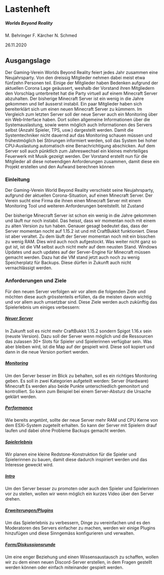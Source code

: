 # Lastenheft

##### Worlds Beyond Reality
M. Behringer
F. Kärcher
N. Schmed


26.11.2020



## Ausgangslage
Der Gaming‐Verein Worlds Beyond Reality feiert jedes Jahr zusammen eine Neujahrsparty. Von den dreissig Mitglieder
nehmen dabei meist etwa fünfzehn Personen teil. Einige der Mitglieder haben Bedenken aufgrund der aktuellen Corona
Lage geäussert, weshalb der Vorstand ihren Mitgliedern den Vorschlag unterbreitet hat die Party virtuell auf einem
Minecraft Server abzuhalten. Der bisherige Minecraft Server ist ein wenig in die Jahre gekommen und lief äusserst
instabil. Ein paar Mitglieder haben sich bereiterklärt sich um einen neuen Minecraft Server zu kümmern. Im Vergleich zum
letzten Server soll der neue Server auch ein Monitoring über ein Web‐Interface haben. Dort sollen allgemeine
Informationen über die Systemauslastung, sowie wenn möglich auch Informationen des Servers selbst (Anzahl Spieler,
TPS, usw.) dargestellt werden. Damit die Systemtechniker nicht dauernd auf das Monitoring schauen müssen und
frühestmöglich bei Störungen informiert werden, soll das System bei hoher CPU‐Auslastung automatisch eine
Benachrichtigung abschicken. Auf dem Server soll auch pünktlich zum Jahreswechsel ein kleines mehrteiliges Feuerwerk
mit Musik gezeigt werden. Der Vorstand erstellt nun für die Mitglieder all diese notwendigen Anforderungen zusammen,
damit diese ein Projekt erstellen und den Aufwand berechnen können

### Einleitung

Der Gaming-Verein World Beyond Reality verschiebt seine Neujahrsparty, aufgrund der aktuellen Corona-Situation, auf einen Minecraft Server.
Der Verein sucht eine Firma die ihnen einen Minecraft Server mit einem Monitoring Tool und weiteren Anforderungen bereitstellt.
Ist Zustand

Der bisherige Minecraft Server ist schon ein wenig in die Jahre gekommen und läuft nur noch instabil. Das heisst, dass wir momentan noch mit einem zu alten Version zu tun haben. Genauer gesagt bedeutet das, dass der Server momentan nocht auf 1.15.2 ist und mit CraftBukkit funktioniert. Diese ist aber veraltet. Zu dem läuft der Server momentan noch mit ein bisschen zu wenig RAM. Dies wird auch noch aufgestockt. Was weiter nicht ganz so gut ist, ist die VM selbst auch nicht mehr auf dem neusten Stand. Windows Updates und auch updates auf der Server-Engine für Minecraft müssen gemacht werden. Dazu hat die VM stand jetzt auch noch zu wenig Speicherplatz für Backups. Diese dürfen in Zukunft auch nicht vernachlässigt werden.

### Anforderungen und Ziele

Für den neuen Server verfolgen wir vor allem die folgenden Ziele und möchten diese auch grösstenteils erfüllen, da die meisten davon wichtig und vor allem auch umsetzbar sind. Diese Ziele werden auch zukünftig das Spielerlebnis um einiges verbessern:

##### <ins>Neuer Server</ins>
In Zukunft soll es nicht mehr CraftBukkit 1.15.2 sondern Spigot 1.16.x sein (neuste Version). Dazu soll der Server wenn möglich und die Ressourcen das zulassen 30+ Slots für Spieler und Spielerinnen verfügbar sein. Was aber bleiben wird, ist die Map auf der gespielt wird. Diese soll kopiert und dann in die neue Version portiert werden.


##### <ins>Monitoring</ins>
Um den Server besser im Blick zu behalten, soll es ein richtiges Monitoring geben. Es soll in zwei Kategorien aufgeteilt werden:
Server (Hardware)
Minecraft
Es werden also beide Punkte unterschiedlich gemonitort und kontrolliert. So kann zum Beispiel bei einem Server-Absturz die Ursache geklärt werden.


##### <ins>Performance</ins>
Wie bereits angetönt, sollte der neue Server mehr RAM und CPU Kerne von dem ESXi-System zugeteilt erhalten. So kann der Server mit Spielern drauf laufen und dabei ohne Probleme Backups gemacht werden. 

##### <ins>Spielerlebnis</ins>
Wir planen eine kleine Redstone-Konstruktion für die Spieler und Spielerinnen zu bauen, damit diese dadurch inspiriert werden und das Interesse geweckt wird.

##### <ins>Intro</ins>
Um den Server besser zu promoten oder auch den Spieler und Spielerinnen vor zu stellen, wollen wir wenn möglich ein kurzes Video über den Server drehen.

##### <ins>Erweiterungen/Plugins</ins>
Um das Spielerlebnis zu verbessern, Dinge zu vereinfachen und es den Moderatoren des Servers einfacher zu machen, werden wir einige Plugins hinzufügen und diese Sinngemäss konfigurieren und verwalten.

##### <ins>Form/Diskussionsrunde</ins>
Um eine enger Beziehung und einen Wissensaustausch zu schaffen, wollen wir zu dem einen neuen Discord-Server erstellen, in dem Fragen gestellt werden können oder einfach miteinander gespielt werden.
